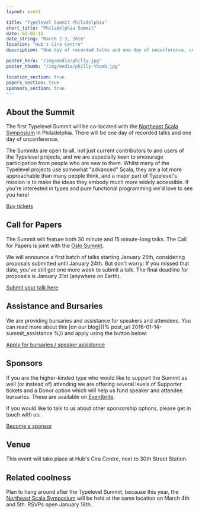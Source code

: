 ```yaml
---
layout: event

title: "Typelevel Summit Philadelphia"
short_title: "Philadelphia Summit"
date: 02-03-16
date_string: "March 2-3, 2016"
location: "Hub's Cira Centre"
description: "One day of recorded talks and one day of unconference, co-located with NE Scala."

poster_hero: "/img/media/philly.jpg"
poster_thumb: "/img/media/philly-thumb.jpg"

location_section: true
papers_section: true
sponsors_section: true
---
```


## About the Summit

The first Typelevel Summit will be co-located with the <a href="http://www.nescala.org/">Northeast Scala Symposium</a> in Philadelphia.
There will be one day of recorded talks and one day of unconference.

The Summits are open to all, not just current contributors to and users of the Typelevel projects, and we are especially keen to encourage participation from people who are new to them.
Whilst many of the Typelevel projects use somewhat "advanced" Scala, they are a lot more approachable than many people think, and a major part of Typelevel's mission is to make the ideas they embody much more widely accessible.
If you're interested in types and pure functional programming we'd love to see you here!

<a class="btn large" href="https://www.eventbrite.co.uk/e/typelevel-summit-us-tickets-20778897241">Buy tickets</a>

## Call for Papers

The Summit will feature both 30 minute and 15 minute-long talks.
The Call for Papers is joint with the <a href="/event/2016-05-summit-oslo/">Oslo Summit</a>.

We will announce a first batch of talks starting January 25th, considering proposals submitted until January 24th.
But don't worry: If you missed that date, you've still got one more week to submit a talk.
The final deadline for proposals is January 31st (anywhere on Earth).

<a class="btn large" href="http://goo.gl/forms/SX3plxsOKb">Submit your talk here</a>

## Assistance and Bursaries

We are providing bursaries and assistance for speakers and attendees. You can read more about this [on our blog]({% post_url 2016-01-14-summit_assistance %}) and apply using the button below:

<a class="btn large" href="https://docs.google.com/a/underscoreconsulting.com/forms/d/1hhia7etHm_UT4WnQS7JTyGE03z-2-T1xJGujOkvacjs/viewform">Apply for bursaries / speaker assistance</a>

## Sponsors

If you are the higher-kinded type who would like to support the Summit as well (or instead of) attending we are offering several levels of Supporter tickets and a Donor option which will help us fund speaker and attendee bursaries.
These are available on <a href="https://www.eventbrite.co.uk/e/typelevel-summit-us-tickets-20778897241">Eventbrite</a>.

If you would like to talk to us about other sponsorship options, please get in touch with us:

<a class="btn large" href="mailto:info@typelevel.org">Become a sponsor</a>

## Venue

This event will take place at Hub's Cira Centre, next to 30th Street Station.

## Related coolness

Plan to hang around after the Typelevel Summit, because this year, the <a href="http://www.nescala.org/">Northeast Scala Symposium</a> will be held at the same location on March 4th and 5th.
RSVPs open January 16th.
